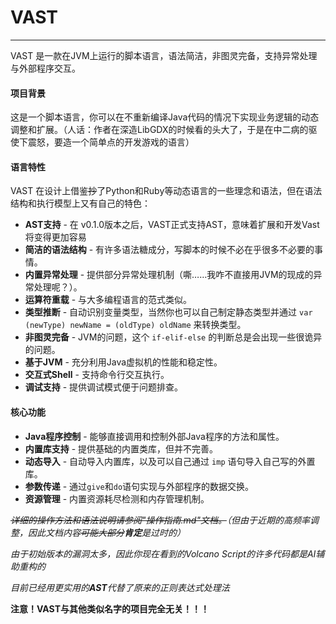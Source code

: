 # VAST

---

VAST 是一款在JVM上运行的脚本语言，语法简洁，非图灵完备，支持异常处理与外部程序交互。

#### 项目背景

这是一个脚本语言，你可以在不重新编译Java代码的情况下实现业务逻辑的动态调整和扩展。（人话：作者在深造LibGDX的时候看的头大了，于是在中二病的驱使下震怒，要造一个简单点的开发游戏的语言）

#### 语言特性

VAST 在设计上借鉴~~抄~~了Python和Ruby等动态语言的一些理念和语法，但在语法结构和执行模型上又有自己的特色：

- **AST支持** - 在 v0.1.0版本之后，VAST正式支持AST，意味着扩展和开发Vast将变得更加容易
- **简洁的语法结构** - 有许多语法糖成分，写脚本的时候不必在乎很多不必要的事情。
- **内置异常处理** - 提供部分异常处理机制（嘶……我咋不直接用JVM的现成的异常处理呢？）。
- **运算符重载** - 与大多编程语言的范式类似。
- **类型推断** - 自动识别变量类型，当然你也可以自己制定静态类型并通过 `var (newType) newName = (oldType) oldName` 来转换类型。
- **非图灵完备** - JVM的问题，这个 `if-elif-else` 的判断总是会出现一些很诡异的问题。
- **基于JVM** - 充分利用Java虚拟机的性能和稳定性。
- **交互式Shell** - 支持命令行交互执行。
- **调试支持** - 提供调试模式便于问题排查。

#### 核心功能

- **Java程序控制** - 能够直接调用和控制外部Java程序的方法和属性。
- **内置库支持** - 提供基础的内置类库，但并不完善。
- **动态导入** - 自动导入内置库，以及可以自己通过 `imp` 语句导入自己写的外置库。
- **参数传递** - 通过`give`和`do`语句实现与外部程序的数据交换。
- **资源管理** - 内置资源耗尽检测和内存管理机制。


*~~详细的操作方法和语法说明请参阅"操作指南.md"文档。~~（但由于近期的高频率调整，因此文档内容~~可能大部分~~**肯定**是过时的）*

_由于初始版本的漏洞太多，因此你现在看到的Volcano Script的许多代码都是AI辅助重构的_

_目前已经用更实用的**AST**代替了原来的正则表达式处理法_

**注意！VAST与其他类似名字的项目完全无关！！！**
